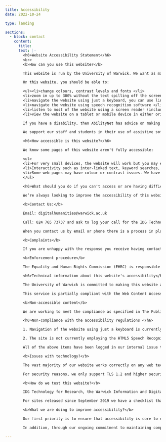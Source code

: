 ```yaml
---
title: Accessibility 
date: 2022-10-24

type: landing

sections:
  - block: contact
    content:
      title: 
      text: |-
        <h6>Website Accessibility Statement</h6> 
        <br>
        <b>How can you use this website?</b>

        This website is run by the University of Warwick. We want as many people as possible to be able to use this website.

        On this website, you should be able to:

        <ul><li>change colours, contrast levels and fonts </li>
        <li>zoom in up to 300% without the text spilling off the screen </li>
        <li>navigate the website using just a keyboard, you can use links to skip over the navigation and get to content quicker </li>
        <li>navigate the website using speech recognition software </li>
        <li>listen to most of the website using a screen reader (including the most recent versions of JAWS, NVDA and VoiceOver) </li>
        <li>view the website on a tablet or mobile device in either orientation. This website is designed for a broad public audience, so we aim to make the website text as simple as possible to understand.</li></ul>

        If you have a disability, then AbilityNet has advice on making your device easier to use.

        We support our staff and students in their use of assistive software that you may find helpful.

        <h6>How accessible is this website?</h6>

        We know some pages of this website aren't fully accessible:

        <ul>
        <li>For very small devices, the website will work but you may experience some minor text-overlaps in some pages (usually when viewed in portrait). We tested using iPad, iPad Pro, Surface Pro 7, Kindle Fire and small devices like Galaxy S8.</li>
        <li>Interactivity such as inter-linked text, keyword searches, selection from drop-down menu listings, and timeline are frequently used to provide rich visual interfaces to engage with media and data in the field of digital humanities. We design all of our sites to have text-based alternative navigation routes for access to and displays of the content, but some presentations of that content may not function as intended.</li>
        <li>Some web pages may have colour or contrast issues. We have given our content creators a checklist to follow, to avoid creating these issues in future.</li>
        </ul>
        
        <h6>What should you do if you can't access or are having difficulty using this website?</h6>

        We’re always looking to improve the accessibility of this website. Please contact us if you have any problems. It helps if you can be specific and detailed, if there are things you like and find useful, it would be great to hear about them. To report accessibility problems or ask about anything to do with accessibility use the contact details below.

        <b>Contact Us:</b>

        Email: digitalhumanities@warwick.ac.uk

        Call: 024 765 73737 and ask to log your call for the IDG Technology for Research team.

        When you contact us by email or phone there is a process in place that will acknowledge your contact, tell you who is dealing with it and give you a timescale by which you can expect a reply. Once you have reported a problem with our website or asked for an alternative format, but you are not happy with our response, you can use our complaints process to register your difficulty; this helps us improve our systems.

        <b>Complaints</b>

        If you are unhappy with the response you receive having contacted us using the details above, you can make a formal complaint to the University using our procedure for Feedback and Complaints.

        <b>Enforcement procedure</b>

        The Equality and Human Rights Commission (EHRC) is responsible for enforcing the accessibility regulations. If you are not happy with how we respond to your complaint, contact the Equality Advisory and Support Service (EASS).

        <h6>Technical information about this website's accessibility</h6>

        The University of Warwick is committed to making this website accessible, in accordance with the Public Sector Bodies (Websites and Mobile Applications) (No. 2) Accessibility Regulations 2018.

        This service is partially compliant with the Web Content Accessibility Guidelines version 2.1 AA standard, due to the non-compliances listed below.

        <b>Non-accessible content</b>

        We are working to meet the compliance as specified in The Public Sector Bodies (Websites and Mobile Applications) (No. 2) Accessibility Regulations 2018 by the September 2020 deadline. Meanwhile, the content listed below is non-accessible for the following reasons.

        <h6>Non-compliance with the accessibility regulations </h6>

        1. Navigation of the website using just a keyboard is currently not to the standard required. The focus outline of the currently highlighted link is not clear and the order of links that are selected when pressing the tab key do not follow the order of the items on the page.

        2. The site is not currently employing the HTML5 Speech Recognition API and so is not currently navigable using voice control.

        All of the above items have been logged in our internal issue tracker and will be addressed in a future release.

        <b>Issues with technology?</b>

        The vast majority of our website works correctly on any web technology – we have built this website using open-source software that has given consideration to accessibility as a core requirement of the technical platform, however some of the ways we have implemented and customised this software may alter its accessibility.

        For security reasons, we only support TLS 1.2 and higher security protocols; this means that some older Web Browsers will not show the site. For accessibility reasons, web browsers we support do recommend use of JavaScript and where JavaScript is disallowed in the browser, visitors may experience that some of the pages may not work properly.

        <b>How do we test this website?</b>

        IDG Technology for Research, the Warwick Information and Digital Group (IDG) Information Technology (IT) Services team responsible for publishing and maintaining this website test the customisations to these platforms that we make against the web browsers we support and we test our website infrastructure in these browsers as a minimum along with tablets and mobile devices too at the point of design.

        For sites released since September 2019 we have a checklist that includes accessibility before we release a new site or make significant changes. We use the Google Chrome Lighthouse (or Microsoft Edge Developer) tools for web developers and manually test against the accessibility objectives covered in this statement.

        <b>What we are doing to improve accessibility?</b>

        Our first priority is to ensure that accessibility is core to current and future work developed by the IDG Technology for Research team by design, and where we work with academic colleagues who use this website to publish material, giving them tools and guidance on how to do so in an accessible way.

        In addition, through our ongoing commitment to maintaining completed web outputs for past research, we will keep the core open-source software patched and inherit any accessibility improvements made to these underlying platforms. We will also be auditing and testing our older websites to update and make our accessibility statements more informative and where we can reasonably make changes to our systems to make them more accessible, we will plan to make those changes. 

---
```



